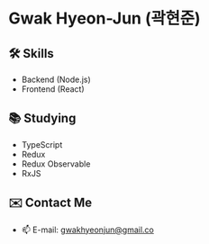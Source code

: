 # Gwak Hyeon-Jun (곽현준)

## 🛠 Skills

- Backend (Node.js)
- Frontend (React)

## 📚 Studying

- TypeScript
- Redux
- Redux Observable
- RxJS

## ✉️ Contact Me

- 📫 E-mail: gwakhyeonjun@gmail.co
